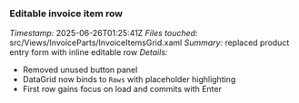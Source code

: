 ### Editable invoice item row
*Timestamp:* 2025-06-26T01:25:41Z
*Files touched:* src/Views/InvoiceParts/InvoiceItemsGrid.xaml
*Summary:* replaced product entry form with inline editable row
*Details:*
- Removed unused button panel
- DataGrid now binds to `Rows` with placeholder highlighting
- First row gains focus on load and commits with Enter
